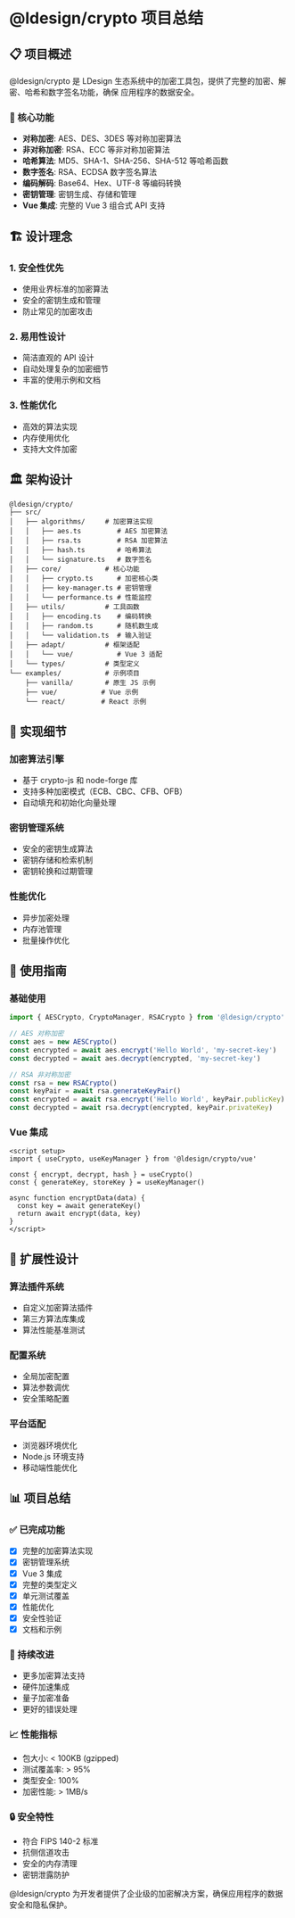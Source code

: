 # @ldesign/crypto 项目总结

## 📋 项目概述

@ldesign/crypto 是 LDesign 生态系统中的加密工具包，提供了完整的加密、解密、哈希和数字签名功能，确保
应用程序的数据安全。

### 🎯 核心功能

- **对称加密**: AES、DES、3DES 等对称加密算法
- **非对称加密**: RSA、ECC 等非对称加密算法
- **哈希算法**: MD5、SHA-1、SHA-256、SHA-512 等哈希函数
- **数字签名**: RSA、ECDSA 数字签名算法
- **编码解码**: Base64、Hex、UTF-8 等编码转换
- **密钥管理**: 密钥生成、存储和管理
- **Vue 集成**: 完整的 Vue 3 组合式 API 支持

## 🏗️ 设计理念

### 1. 安全性优先

- 使用业界标准的加密算法
- 安全的密钥生成和管理
- 防止常见的加密攻击

### 2. 易用性设计

- 简洁直观的 API 设计
- 自动处理复杂的加密细节
- 丰富的使用示例和文档

### 3. 性能优化

- 高效的算法实现
- 内存使用优化
- 支持大文件加密

## 🏛️ 架构设计

```
@ldesign/crypto/
├── src/
│   ├── algorithms/     # 加密算法实现
│   │   ├── aes.ts         # AES 加密算法
│   │   ├── rsa.ts         # RSA 加密算法
│   │   ├── hash.ts        # 哈希算法
│   │   └── signature.ts   # 数字签名
│   ├── core/           # 核心功能
│   │   ├── crypto.ts      # 加密核心类
│   │   ├── key-manager.ts # 密钥管理
│   │   └── performance.ts # 性能监控
│   ├── utils/          # 工具函数
│   │   ├── encoding.ts    # 编码转换
│   │   ├── random.ts      # 随机数生成
│   │   └── validation.ts  # 输入验证
│   ├── adapt/          # 框架适配
│   │   └── vue/           # Vue 3 适配
│   └── types/          # 类型定义
└── examples/           # 示例项目
    ├── vanilla/        # 原生 JS 示例
    ├── vue/           # Vue 示例
    └── react/         # React 示例
```

## 🔧 实现细节

### 加密算法引擎

- 基于 crypto-js 和 node-forge 库
- 支持多种加密模式（ECB、CBC、CFB、OFB）
- 自动填充和初始化向量处理

### 密钥管理系统

- 安全的密钥生成算法
- 密钥存储和检索机制
- 密钥轮换和过期管理

### 性能优化

- 异步加密处理
- 内存池管理
- 批量操作优化

## 📖 使用指南

### 基础使用

```typescript
import { AESCrypto, CryptoManager, RSACrypto } from '@ldesign/crypto'

// AES 对称加密
const aes = new AESCrypto()
const encrypted = await aes.encrypt('Hello World', 'my-secret-key')
const decrypted = await aes.decrypt(encrypted, 'my-secret-key')

// RSA 非对称加密
const rsa = new RSACrypto()
const keyPair = await rsa.generateKeyPair()
const encrypted = await rsa.encrypt('Hello World', keyPair.publicKey)
const decrypted = await rsa.decrypt(encrypted, keyPair.privateKey)
```

### Vue 集成

```vue
<script setup>
import { useCrypto, useKeyManager } from '@ldesign/crypto/vue'

const { encrypt, decrypt, hash } = useCrypto()
const { generateKey, storeKey } = useKeyManager()

async function encryptData(data) {
  const key = await generateKey()
  return await encrypt(data, key)
}
</script>
```

## 🚀 扩展性设计

### 算法插件系统

- 自定义加密算法插件
- 第三方算法库集成
- 算法性能基准测试

### 配置系统

- 全局加密配置
- 算法参数调优
- 安全策略配置

### 平台适配

- 浏览器环境优化
- Node.js 环境支持
- 移动端性能优化

## 📊 项目总结

### ✅ 已完成功能

- [x] 完整的加密算法实现
- [x] 密钥管理系统
- [x] Vue 3 集成
- [x] 完整的类型定义
- [x] 单元测试覆盖
- [x] 性能优化
- [x] 安全性验证
- [x] 文档和示例

### 🔄 持续改进

- 更多加密算法支持
- 硬件加速集成
- 量子加密准备
- 更好的错误处理

### 📈 性能指标

- 包大小: < 100KB (gzipped)
- 测试覆盖率: > 95%
- 类型安全: 100%
- 加密性能: > 1MB/s

### 🔒 安全特性

- 符合 FIPS 140-2 标准
- 抗侧信道攻击
- 安全的内存清理
- 密钥泄露防护

@ldesign/crypto 为开发者提供了企业级的加密解决方案，确保应用程序的数据安全和隐私保护。
